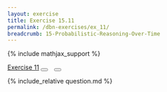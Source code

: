 ```yaml
---
layout: exercise
title: Exercise 15.11
permalink: /dbn-exercises/ex_11/
breadcrumb: 15-Probabilistic-Reasoning-Over-Time
---
```


{% include mathjax_support %}

<div class="card">
<div class="card-header p-2">
<a href='#' class="p-2">Exercise 11</a>
<button type="button" class="btn btn-dark float-right" title="Solve this Exercise" onclick="solve('ex15.11');" href="#"><i id="ex15.11" class="fas fa-pen" style="color:white"></i></button>
<a class="edit_question" href="#"><button type="button" class="btn btn-dark float-right" title="Edit this Question"  style="margin-left:10px; margin-right:10px;" onclick="edit('ex15.11');" href="#"><i id="ex15.11" class="far fa-edit" style="color:white"></i></button></a>
</div>
<div class="card-body">
<p class="card-text">{% include_relative question.md %}</p>
</div>
</div>
<br>
